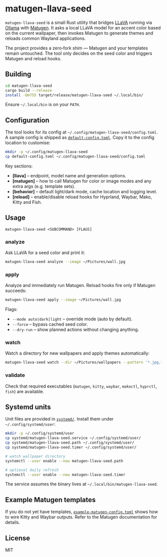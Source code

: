 # matugen-llava-seed

`matugen-llava-seed` is a small Rust utility that bridges [LLaVA](https://github.com/haotian-liu/LLaVA) running via [Ollama](https://ollama.ai/) with [Matugen](https://github.com/Matugen/Matugen).  It asks a local LLaVA model for an accent color based on the current wallpaper, then invokes Matugen to generate themes and reloads common Wayland applications.

The project provides a zero‑fork shim — Matugen and your templates remain untouched.  The tool only decides on the seed color and triggers Matugen and reload hooks.

## Building

```bash
cd matugen-llava-seed
cargo build --release
install -Dm755 target/release/matugen-llava-seed ~/.local/bin/
```

Ensure `~/.local/bin` is on your `PATH`.

## Configuration

The tool looks for its config at `~/.config/matugen-llava-seed/config.toml`.  A sample config is shipped as [`default-config.toml`](default-config.toml).  Copy it to the config location to customise:

```bash
mkdir -p ~/.config/matugen-llava-seed
cp default-config.toml ~/.config/matugen-llava-seed/config.toml
```

Key sections:

- **[llava]** – endpoint, model name and generation options.
- **[matugen]** – how to call Matugen for color or image modes and any extra args (e.g. template sets).
- **[behavior]** – default light/dark mode, cache location and logging level.
- **[reload]** – enable/disable reload hooks for Hyprland, Waybar, Mako, Kitty and Fish.

## Usage

```
matugen-llava-seed <SUBCOMMAND> [FLAGS]
```

### analyze
Ask LLaVA for a seed color and print it:
```bash
matugen-llava-seed analyze --image ~/Pictures/wall.jpg
```

### apply
Analyze and immediately run Matugen.  Reload hooks fire only if Matugen succeeds:
```bash
matugen-llava-seed apply --image ~/Pictures/wall.jpg
```

Flags:
- `--mode auto|dark|light` – override mode (auto by default).
- `--force` – bypass cached seed color.
- `--dry-run` – show planned actions without changing anything.

### watch
Watch a directory for new wallpapers and apply themes automatically:
```bash
matugen-llava-seed watch --dir ~/Pictures/wallpapers --pattern '*.jpg,*.png'
```

### validate
Check that required executables (`matugen`, `kitty`, `waybar`, `makoctl`, `hyprctl`, `fish`) are available.

## Systemd units

Unit files are provided in [`systemd/`](systemd).  Install them under `~/.config/systemd/user`:

```bash
mkdir -p ~/.config/systemd/user
cp systemd/matugen-llava-seed.service ~/.config/systemd/user/
cp systemd/matugen-llava-seed.path ~/.config/systemd/user/
cp systemd/matugen-llava-seed.timer ~/.config/systemd/user/

# watch wallpaper directory
systemctl --user enable --now matugen-llava-seed.path

# optional daily refresh
systemctl --user enable --now matugen-llava-seed.timer
```

The service assumes the binary lives at `~/.local/bin/matugen-llava-seed`.

## Example Matugen templates

If you do not yet have templates, [`example-matugen-config.toml`](example-matugen-config.toml) shows how to wire Kitty and Waybar outputs.  Refer to the Matugen documentation for details.

## License

MIT


